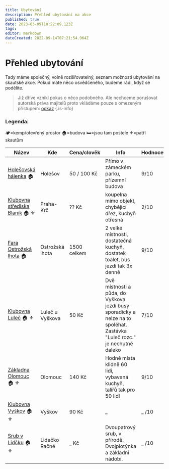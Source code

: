 ```yaml
---
title: Ubytování 
description: Přehled ubytování na akce
published: true
date: 2023-03-09T10:22:09.123Z
tags: 
editor: markdown
dateCreated: 2022-09-14T07:21:54.964Z
---
```


# Přehled ubytování 
Tady máme společný, volně rozšiřovatelný, seznam možností ubytování na skautské akce. Pokud máte něco osvědčeného, budeme rádi, když se podělíte.

> Již dříve vznikl pokus o něco podobného. Ale nechceme porušovat autorská práva majitelů proto vkládáme pouze s omezeným přístupem: <a href="https://docs.google.com/spreadsheets/d/116oM0DL1-3EimeF5AFWvOeUNHrSAbsZo/edit?usp=sharing&ouid=111050924856016951167&rtpof=true&sd=true">odkaz</a>
{.is-info}

### Legenda:
:camping:=kemp/otevřený prostor
:house:=budova 
:bed:=jsou tam postele
:fleur_de_lis:=patří skautům

|Název|Kde|Cena/clověk|Info|Hodnocení|kapacita|Kontakt|
|-----|---|-----------|----|---------|--------|-------|
|[Holešovská hájenka](hajenka_holesov) :house:|Holešov|50 / 100 Kč| Přímo v zámeckém parku, přízemní budova|9/10|?|jakub@tokaheya.cz|
|[Klubovna střediska Blaník](blanik_krc) :house: :fleur_de_lis:|Praha-Krč|?? Kč|koupelna mimo objekt, chybějící dřez, kuchyň otřesná|2/10|?|kk@blanik.info |
|[Fara Ostrožská lhota](ostr_lhota) :house:|Ostrožská lhota|1500 celkem|2 velké místnosti, dostatečná kuchyň, dostatek toalet, bus jezdí tak 3x denně|9/10|60|faostrozskalhota@ado.cz|
|[Klubovna Luleč](klubovna_lulec) :house: :fleur_de_lis:|Luleč u Vyškova|50 Kč|Dvě místnosti a půda, do Vyškova jezdí busy sporadicky a nelze na to spoléhat. Zastávka "Luleč rozc." je nechutně daleko|7/10|15|klubovna.lulec@skaut.cz|
|[Základna Olomouc](zakladna_olomouc) :house: :fleur_de_lis:|Olomouc|140 Kč|Hodně místa klidně 60 lidí, vybavená kuchyň, talířů tak pro 50 lidí|9/10|60|soptik.kuba@gmail.com|
|[Klubovna Vyškov](klubovna_vyskov) :house: :fleur_de_lis:|Vyškov|90 Kč| _ |_ /10|_ |mail@mail.com|
|[Srub v Lidčku](srub_lidecko) :house: :fleur_de_lis:|Lidečko Račné| _ Kč| Dvoupatrový srub, v přírodě. Dvojplotýnka a základní nádobí. | _ /10| 30 |mail@mail.com|



